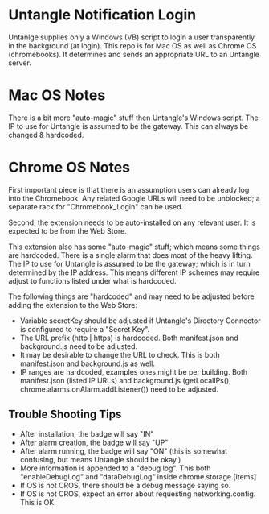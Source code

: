# Untangle Notification Login

Untanlge supplies only a Windows (VB) script to login a user transparently in the background (at login).  This repo is for Mac OS as well as Chrome OS (chromebooks).  It determines and sends an appropriate URL to an Untangle server.  

# Mac OS Notes
There is a bit more "auto-magic" stuff then Untangle's Windows script.  The IP to use for Untangle is assumed to be the gateway.  This can always be changed & hardcoded.

# Chrome OS Notes
First important piece is that there is an assumption users can already log into the Chromebook.  Any related Google URLs will need to be unblocked; a separate rack for "Chromebook_Login" can be used.  

Second, the extension needs to be auto-installed on any relevant user.  It is expected to be from the Web Store.  

This extension also has some "auto-magic" stuff; which means some things are hardcoded.  There is a single alarm that does most of the heavy lifting.  The IP to use for Untangle is assumed to be the gateway; which is in turn determined by the IP address.  This means different IP schemes may require adjust to functions listed under what is hardcoded.

The following things are "hardcoded" and may need to be adjusted before adding the extension to the Web Store:
* Variable secretKey should be adjusted if Untangle's Directory Connector is configured to require a "Secret Key".
* The URL prefix (http | https) is hardcoded.  Both manifest.json and background.js need to be adjusted.
* It may be desirable to change the URL to check.  This is both manifest.json and background.js as well.
* IP ranges are hardcoded, examples ones might be per building.  Both manifest.json (listed IP URLs) and background.js (getLocalIPs(), chrome.alarms.onAlarm.addListener()) need to be adjusted.

## Trouble Shooting Tips
* After installation, the badge will say "IN"
* After alarm creation, the badge will say "UP"
* After alarm running, the badge will say "ON" (this is somewhat confusing, but means Untangle should be okay.)
* More information is appended to a "debug log".  This both "enableDebugLog" and "dataDebugLog" inside chrome.storage.[items]
* If OS is not CROS, there should be a debug message saying so.  
* If OS is not CROS, expect an error about requesting networking.config.  This is OK.

